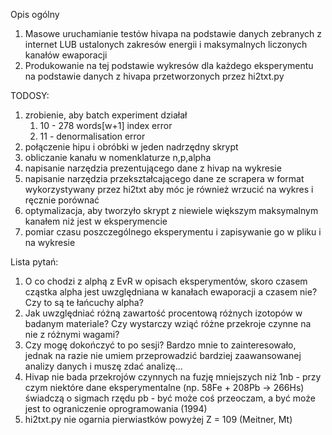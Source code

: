 Opis ogólny
1. Masowe uruchamianie testów hivapa na podstawie danych zebranych z internet LUB ustalonych zakresów energii i maksymalnych liczonych kanałów ewaporacji
2. Produkowanie na tej podstawie wykresów dla każdego eksperymentu na podstawie danych z hivapa przetworzonych przez hi2txt.py

TODOSY:
1. zrobienie, aby batch experiment działał
   1. 10 - 278 words[w+1] index error
   2. 11 - denormalisation error
2. połączenie hipu i obróbki w jeden nadrzędny skrypt
3. obliczanie kanału w nomenklaturze n,p,alpha
4. napisanie narzędzia prezentującego dane z hivap na wykresie
5. napisanie narzędzia przekształcającego dane ze scrapera w format wykorzystywany przez hi2txt aby móc je również wrzucić na wykres i ręcznie porównać
6. optymalizacja, aby tworzyło skrypt z niewiele większym maksymalnym kanałem niż jest w eksperymencie
7. pomiar czasu poszczególnego eksperymentu i zapisywanie go w pliku i na wykresie

Lista pytań:
1. O co chodzi z alphą z EvR w opisach eksperymentów, skoro czasem cząstka alpha jest uwzględniana w kanałach ewaporacji a czasem nie? Czy to są te łańcuchy alpha?
2. Jak uwzględniać różną zawartość procentową różnych izotopów w badanym materiale? Czy wystarczy wziąć różne przekroje czynne na nie z różnymi wagami?
3. Czy mogę dokończyć to po sesji? Bardzo mnie to zainteresowało, jednak na razie nie umiem przeprowadzić bardziej zaawansowanej analizy danych i muszę zdać analizę...
4. Hivap nie bada przekrojów czynnych na fuzję mniejszych niż 1nb - przy czym niektóre dane eksperymentalne (np. 58Fe + 208Pb -> 266Hs) świadczą o sigmach rzędu pb - być może coś przeoczam, a być może jest to ograniczenie oprogramowania (1994)
5. hi2txt.py nie ogarnia pierwiastków powyżej Z = 109 (Meitner, Mt)